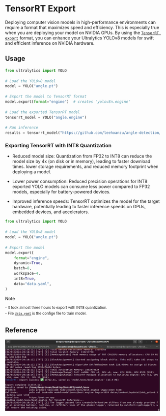 # TensorRT Export

Deploying computer vision models in high-performance environments can require a format that maximizes speed and efficiency. This is especially true when you are deploying your model on NVIDIA GPUs. By using the [`TensorRT export`](https://docs.ultralytics.com/integrations/tensorrt/) format, you can enhance your Ultralytics YOLOv8 models for swift and efficient inference on NVIDIA hardware. 

## Usage

```python
from ultralytics import YOLO

# Load the YOLOv8 model
model = YOLO("angle.pt")

# Export the model to TensorRT format
model.export(format="engine")  # creates 'yolov8n.engine'

# Load the exported TensorRT model
tensorrt_model = YOLO("angle.engine")

# Run inference
results = tensorrt_model("https://github.com/leehoanzu/angle-detection/blob/main/yolo-obb/image/rightway.jpg")
```

### Exporting TensorRT with INT8 Quantization

- Reduced model size: Quantization from FP32 to INT8 can reduce the model size by 4x (on disk or in memory), leading to faster download times. lower storage requirements, and reduced memory footprint when deploying a model.

- Lower power consumption: Reduced precision operations for INT8 exported YOLO models can consume less power compared to FP32 models, especially for battery-powered devices.

- Improved inference speeds: TensorRT optimizes the model for the target hardware, potentially leading to faster inference speeds on GPUs, embedded devices, and accelerators.

```python
from ultralytics import YOLO

# Load the YOLOv8 model
model = YOLO("angle.pt")

# Export the model
model.export(
    format="engine",
    dynamic=True,  
    batch=8,  
    workspace=4,  
    int8=True,
    data="data.yaml",  
)
```

> [!NOTE]  
> <sup>- It took almost three hours to export with INT8 quantization.</sup><br>
> <sup>- File [`data.yaml`](https://github.com/leehoanzu/angle-detection/blob/main/train/data.yaml) is the confige file to train model.</sup>

## Reference

![tensor_rt_results](https://github.com/leehoanzu/angle-detection/blob/main/screen-shots/trt_export.png)